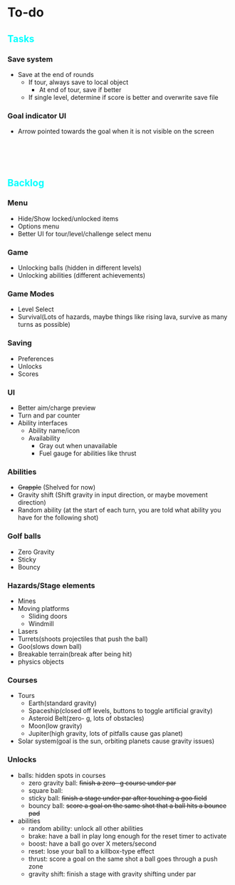 # To-do

## <span style = "color:cyan">Tasks</span>
### Save system
- Save at the end of rounds
	- If tour, always save to local object
		- At end of tour, save if better
	- If single level, determine if score is better and overwrite save file

### Goal indicator UI
- Arrow pointed towards the goal when it is not visible on the screen

<br><br><br>

## <span style = "color:cyan">Backlog</span>

### Menu
- Hide/Show locked/unlocked items
- Options menu
- Better UI for tour/level/challenge select menu

### Game
- Unlocking balls (hidden in different levels)
- Unlocking abilities (different achievements)

### Game Modes
- Level Select
- Survival(Lots of hazards, maybe things like rising lava, survive as many turns as possible)

### Saving
- Preferences
- Unlocks
- Scores

### UI
- Better aim/charge preview
- Turn and par counter
- Ability interfaces
	- Ability name/icon
	- Availability
		- Gray out when unavailable
		- Fuel gauge for abilities like thrust

### Abilities
- ~~Grapple~~ (Shelved for now)
- Gravity shift (Shift gravity in input direction, or maybe movement direction)
- Random ability (at the start of each turn, you are told what ability you have for the following shot)

### Golf balls
- Zero Gravity
- Sticky
- Bouncy

### Hazards/Stage elements
- Mines
- Moving platforms
	- Sliding doors
	- Windmill
- Lasers
- Turrets(shoots projectiles that push the ball)
- Goo(slows down ball)
- Breakable terrain(break after being hit)
- physics objects

### Courses
- Tours
	- Earth(standard gravity)
	- Spaceship(closed off levels, buttons to toggle artificial gravity)
	- Asteroid Belt(zero- g, lots of obstacles)
	- Moon(low gravity)
	- Jupiter(high gravity, lots of pitfalls cause gas planet)
- Solar system(goal is the sun, orbiting planets cause gravity issues)

### Unlocks
- balls: hidden spots in courses
	- zero gravity ball: ~~finish a zero- g course under par~~
	- square ball: 
	- sticky ball: ~~finish a stage under par after touching a goo field~~
	- bouncy ball: ~~score a goal on the same shot that a ball hits a bounce pad~~
- abilities
	- random ability: unlock all other abilities
	- brake: have a ball in play long enough for the reset timer to activate
	- boost: have a ball go over X meters/second
	- reset: lose your ball to a killbox-type effect
	- thrust: score a goal on the same shot a ball goes through a push zone
	- gravity shift: finish a stage with gravity shifting under par